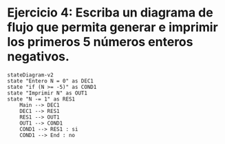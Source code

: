 # Ejercicio 4: Escriba un diagrama de flujo que permita generar e imprimir los primeros 5 números enteros negativos.

```mermaid
stateDiagram-v2
state "Entero N = 0" as DEC1
state "if (N >= -5)" as COND1
state "Imprimir N" as OUT1
state "N -= 1" as RES1
    Main --> DEC1
    DEC1 --> RES1
    RES1 --> OUT1
    OUT1 --> COND1
    COND1 --> RES1 : si
    COND1 --> End : no    
```
